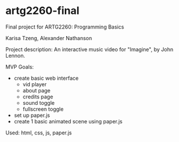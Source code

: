 # artg2260-final
Final project for ARTG2260: Programming Basics

Karisa Tzeng, Alexander Nathanson

Project description:
An interactive music video for "Imagine", by John Lennon.

MVP Goals:
- create basic web interface
  - vid player
  - about page
  - credits page
  - sound toggle
  - fullscreen toggle
- set up paper.js
- create 1 basic animated scene using paper.js

Used:
html, css, js, paper.js
